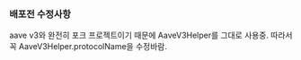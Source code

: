### 배포전 수정사항
aave v3와 완전히 포크 프로젝트이기 때문에 AaveV3Helper를 그대로 사용중.
따라서 꼭 AaveV3Helper.protocolName을 수정바람.